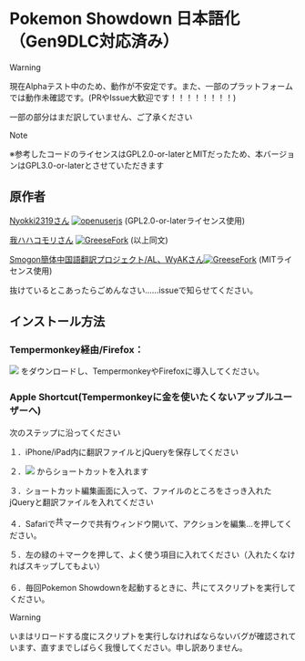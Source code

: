 # Pokemon Showdown 日本語化（Gen9DLC対応済み）

> [!WARNING]
> 現在Alphaテスト中のため、動作が不安定です。また、一部のプラットフォームでは動作未確認です。(PRやIssue大歓迎です！！！！！！！！)
> 
> 一部の部分はまだ訳していません、ご了承ください

> [!NOTE]
> ※参考したコードのライセンスはGPL2.0-or-laterとMITだったため、本バージョンはGPL3.0-or-laterとさせていただきます


## 原作者

[Nyokki2319さん](https://nyokki2319.hatenablog.com/entry/2017/11/01/233117)   <a href="https://openuserjs.org/scripts/nyokki/SD_JP_translation"><img src="https://img.shields.io/badge/openuserjs-Gen8-blue" alt="openuserjs" /></a>
(GPL2.0-or-laterライセンス使用)

[我ハハコモリさん](https://warehaha.hatenablog.com/entry/script/psja) <a href="https://greasyfork.org/ja/scripts/374779-showdown-%E6%97%A5%E6%9C%AC%E8%AA%9E%E5%8C%96%E3%82%B9%E3%82%AF%E3%83%AA%E3%83%97%E3%83%88"><img src="https://img.shields.io/badge/GreeseFork-Gen7-red" alt="GreeseFork" /></a>
(以上同文)

[Smogon簡体中国語翻訳プロジェクト/AL、WyAKさん](https://www.smogon.com/forums/threads/3748292/#post-10213287)<a href="https://greasyfork.org/zh-CN/scripts/432623-pschina-server-translation-sv"><img src="https://img.shields.io/badge/GreeseFork-Gen9zhCN-red" alt="GreeseFork" /></a>
(MITライセンス使用)


抜けているとこあったらごめんなさい......issueで知らせてください。

## インストール方法

### Tempermonkey経由/Firefox：

<a href="https://github.com/miruku-39percent/Pokemon-Showdown-Japanese-Pack/blob/main/Showdown_Japanese_for_PCbrowser.js"><img src="https://img.shields.io/badge/9.0.0alpha-こちら-green"/></a>
をダウンロードし、TempermonkeyやFirefoxに導入してください。

### Apple Shortcut(Tempermonkeyに金を使いたくないアップルユーザーへ)

次のステップに沿ってください

１．iPhone/iPad内に翻訳ファイルとjQueryを保存してください

２．<a href="https://www.icloud.com/shortcuts/e5f6d19fd57c47a8b5494bf19f18a783"><img src="https://img.shields.io/badge/ここ-green"/></a>
からショートカットを入れます

３．ショートカット編集画面に入って、ファイルのところをさっき入れたjQueryと翻訳ファイルを入れてください

４．Safariで<img src="https://help.apple.com/assets/67EAFA00341984D9AE00EC98/67EAFA0586243791BA0154F5/ja_JP/748a151e2276ad5df4d03ec8d4506bf7.png" alt="共有ボタン" height="20" width="15" originalimagename="GlobalArt/IL_Share.png">マークで共有ウィンドウ開いて、アクションを編集...を押してください。

５．左の緑の＋マークを押して、よく使う項目に入れてください（入れたくなければスキップしてもよい）

６．毎回Pokemon Showdownを起動するときに、<img src="https://help.apple.com/assets/67EAFA00341984D9AE00EC98/67EAFA0586243791BA0154F5/ja_JP/748a151e2276ad5df4d03ec8d4506bf7.png" alt="共有ボタン" height="20" width="15" originalimagename="GlobalArt/IL_Share.png">にてスクリプトを実行してください。
> [!WARNING]
> いまはリロードする度にスクリプトを実行しなければならないバグが確認されています、直すまでしばらく我慢してください。申し訳ありません。
